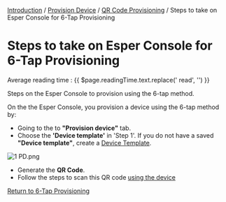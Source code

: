 [Introduction](../../../index.md) / [Provision Device](../../index.md) / [QR Code Provisioning](../index.md) / Steps to take on Esper Console for 6-Tap Provisioning

# Steps to take on Esper Console for 6-Tap Provisioning
<div class="avg-reading-time" style="margin-top: 0rem;">Average reading time : {{ $page.readingTime.text.replace(' read', '') }}</div>

Steps on the Esper Console to provision using the 6-tap method.

On the the Esper Console, you provision a device using the 6-tap method by:

*   Going to the to **"Provision device"** tab.
*   Choose the **'Device template'** in 'Step 1'. If you do not have a saved **"Device template"**, create a [Device Template](../../../device-template/index.md).

![1 PD.png](https://documentation-media.s3.amazonaws.com/images/1_PD.width-800.png?AWSAccessKeyId=AKIAJHOTEM5S4GAN2SGA)

*   Generate the **QR Code**.
*   Follow the steps to scan this QR code [using the device](../../afw-provisioning/steps-provision-device/index.md)

[Return to 6-Tap Provisioning](../index.md)
